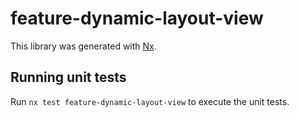 # feature-dynamic-layout-view

This library was generated with [Nx](https://nx.dev).

## Running unit tests

Run `nx test feature-dynamic-layout-view` to execute the unit tests.
